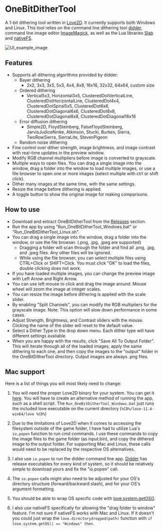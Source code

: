 # OneBitDitherTool
A 1-bit dithering tool written in [Love2D](https://love2d.org/). It currently supports both Windows and Linux. This tool relies on the command line dithering tool [didder](https://github.com/makeworld-the-better-one/didder), command line image editor [ImageMagick](https://imagemagick.org/index.php), as well as the Lua libraries [Slab](https://github.com/flamendless/Slab) and [nativeFS](https://github.com/EngineerSmith/nativefs).

![UI_example_image](https://user-images.githubusercontent.com/102014001/165626507-634bcc2a-2d00-4f4f-925f-5c749f3a3a26.png)


## Features
- Supports all dithering algorithms provided by didder:
  - Bayer dithering
    - 2x2, 3x3, 3x5, 5x3, 4x4, 8x8, 16x16, 32x32, 64x64, custom size
  - Ordered dithering
    - Vertical5x3, Horizontal3x5, ClusteredDotVerticalLine, ClusteredDotHorizontalLine, ClusteredDot4x4, ClusteredDotSpiral5x5, ClusteredDot6x6, ClusteredDotDiagonal6x6, ClusteredDot8x8, ClusteredDotDiagonal8x8, ClusteredDotDiagonal16x16
  - Error diffusion dithering
    - Simple2D, FloydSteinberg, FalseFloydSteinberg, JarvisJudiceNinke, Atkinson, Stucki, Burkes, Sierra, TwoRowSierra, SierraLite, StevenPigeon
  - Random noise dithering
- Fine control over dither strength, image brightness, and image contrast with real-time updates in the preview window.
- Modify RGB channel multipliers before image is converted to grayscale.
- Multiple ways to open files. You can drag a single image into the window, drag a folder into the window to load multiple images, or use a file browser to open one or more images (select multiple with ctrl or shift click).
- Dither many images at the same time, with the same settings.
- Resize the image before dithering is applied.
- A toggle button to show the original image for making comparisons.

## How to use
- Download and extract OneBitDitherTool from the [Releases](https://github.com/timheigames/onebitdithertool/releases) section.
- Run the app by using "Run_OneBitDitherTool_Windows.bat" or "Run_OneBitDitherTool_Linux.sh".
- You can drag a single image into the window, drag a folder into the window, or use the file browser. (.png, .jpg, .jpeg are supported)
  - Dragging a folder will scan through the folder and find all .png, .jpg, and .jpeg files. Any other files will be ignored.
  - While using the file browser, you can select multiple files using CTRL+Click or SHIFT+Click. You must click "OK" to load the files, double clicking does not work.
- If you have loaded multiple images, you can change the preview image with Left Arrow and Right Arrow.
- You can use left mouse to click and drag the image around. Mouse wheel will zoom the image at integer scales.
- You can resize the image before dithering is applied with the scale slider.
- By enabling "Split Channels", you can modify the RGB multipliers for the grayscale image. Note: This option will slow down performance in some cases.
- Adjust Strength, Brightness, and Contrast sliders with the mouse. Clicking the name of the slider will reset to the default value.
- Select a Dither Type in the drop down menu. Each dither type will have different settings available.
- When you are happy with the results, click "Save All To Output Folder". This will iterate through all of the loaded images, apply the same dithering to each one, and then copy the images to the "output" folder in the OneBitDitherTool directory. Output images are always .png files.

## Mac support
Here is a list of things you will most likely need to change:

1. You will need the proper Love2D binary for your system. You can get it [here](https://love2d.org/). You will have to create an alternative method of running the app, such as a shell script. The `Run_OneBitDitherTool_Windows.bat` just runs the included love executable on the current directory (`%CD%/love-11.4-win64/love %CD%`)

2. Due to the limitations of Love2D when it comes to accessing the filesystem outside of the game folder, I have had to utilize Lua's `io.popen` function to run cmd commands. I use these commands to copy the image files to the game folder (as input.bin), and copy the dithered image to the output folder. For supporting Mac and Linux, these calls would need to be replaced by the respective OS alternatives.

3. I also use `io.popen` to run the didder command line app. [Didder](https://github.com/makeworld-the-better-one/didder/releases) has release executables for every kind of system, so it should be relatively simple to download yours and fix the "io.popen" call.

4. The `io.popen` calls might also need to be adjusted for your OS's directory structure (forward/backward slash), and for your OS's argument formatting.

5. You should be able to wrap OS specific code with [love.system.getOS()](https://love2d.org/wiki/love.system.getOS).

6. I also use nativeFS specifically for allowing the "drag folder to window" feature. I'm not sure if nativeFS works with Mac and Linux. If it doesn't you could just wrap the `love.directorydropped(path)` function with `if love.system.getOS() == "Windows" then`.
